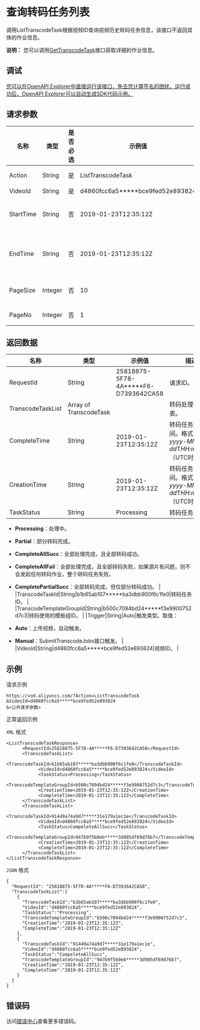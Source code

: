 # 查询转码任务列表

调用ListTranscodeTask根据视频ID查询视频历史转码任务信息，该接口不返回具体的作业信息。

**说明：** 您可以调用[GetTranscodeTask](~~109121~~)接口获取详细的作业信息。

## 调试

[您可以在OpenAPI Explorer中直接运行该接口，免去您计算签名的困扰。运行成功后，OpenAPI Explorer可以自动生成SDK代码示例。](https://api.aliyun.com/#product=vod&api=ListTranscodeTask&type=RPC&version=2017-03-21)

## 请求参数

|名称|类型|是否必选|示例值|描述|
|--|--|----|---|--|
|Action|String|是|ListTranscodeTask|系统规定参数。取值：**ListTranscodeTask**。 |
|VideoId|String|是|d4860fcc6a5\*\*\*\*\*bce9fed52e893824|视频ID。 |
|StartTime|String|否|2019-01-23T12:35:12Z|开始时间。格式为：*yyyy-MM-dd*T*HH:mm:ss*Z（UTC时间）。 |
|EndTime|String|否|2019-01-23T12:35:12Z|结束时间（需晚于开始时间）。格式为：*yyyy-MM-dd*T*HH:mm:ss*Z（UTC时间）。 |
|PageSize|Integer|否|10|查询页数据大小。最大值为**50**，默认值为**10**。 |
|PageNo|Integer|否|1|查询数据的当前页码。默认值为**1**。 |

## 返回数据

|名称|类型|示例值|描述|
|--|--|---|--|
|RequestId|String|25818875-5F78-4A\*\*\*\*\*F6-D7393642CA58|请求ID。 |
|TranscodeTaskList|Array of TranscodeTask| |转码处理信息列表。 |
|CompleteTime|String|2019-01-23T12:35:12Z|转码任务完成时间。格式为：*yyyy-MM-dd*T*HH:mm:ss*Z（UTC时间）。 |
|CreationTime|String|2019-01-23T12:35:12Z|转码任务创建时间。格式为：*yyyy-MM-dd*T*HH:mm:ss*Z（UTC时间）。 |
|TaskStatus|String|Processing|转码任务状态。

 -   **Processing**：处理中。
-   **Partial**：部分转码完成。
-   **CompleteAllSucc**：全部处理完成，且全部转码成功。
-   **CompleteAllFail**：全部处理完成，且全部转码失败，如果源片有问题，则不会发起任何转码作业，整个转码任务失败。
-   **CompletePartialSucc**：全部转码完成，但仅部分转码成功。 |
|TranscodeTaskId|String|b1b65ab107\*\*\*\*\*ba3dbb900f6c1fe0|转码任务ID。 |
|TranscodeTemplateGroupId|String|b500c7094bd24\*\*\*\*\*f3e9900752d7c3|转码使用的模板组ID。 |
|Trigger|String|Auto|触发类型。取值：

 -   **Auto**：上传视频，自动触发。
-   **Manual**：SubmitTranscodeJobs接口触发。 |
|VideoId|String|d4860fcc6a5\*\*\*\*\*bce9fed52e893824|视频ID。 |

## 示例

请求示例

```
https://vod.aliyuncs.com/?Action=ListTranscodeTask
&VideoId=d4860fcc6a5*****bce9fed52e893824
&<公共请求参数>
```

正常返回示例

`XML` 格式

```
<ListTranscodeTaskResponse>
      <RequestId>25818875-5F78-4A*****F6-D7393642CA58</RequestId>
	  <TranscodeTaskList>
		    <TranscodeTaskId>b1b65ab107*****ba3dbb900f6c1fe0</TranscodeTaskId>
		    <VideoId>d4860fcc6a5*****bce9fed52e893824</VideoId>
		    <TaskStatus>Processing</TaskStatus>
		    <TranscodeTemplateGroupId>b500c7094bd24*****f3e9900752d7c3</TranscodeTemplateGroupId>
		    <CreationTime>2019-01-23T12:35:12Z</CreationTime>
		    <CompleteTime>2019-01-23T12:35:12Z</CompleteTime>
	  </TranscodeTaskList>
	  <TranscodeTaskList>
		    <TranscodeTaskId>91449a74a9d7*****31e179a1ec1e</TranscodeTaskId>
		    <VideoId>d4860fcc6a5*****bce9fed52e893824</VideoId>
		    <TaskStatus>CompeleteAllSucc</TaskStatus>
		    <TranscodeTemplateGroupId>947b9f5b0eb*****3d985df69d76b7</TranscodeTemplateGroupId>
		    <CreationTime>2019-01-23T12:35:12Z</CreationTime>
		    <CompleteTime>2019-01-23T12:35:12Z</CompleteTime>
	  </TranscodeTaskList>
</ListTranscodeTaskResponse>
```

`JSON` 格式

```
{
  "RequestId": "25818875-5F78-4A*****F6-D7393642CA58",
  "TranscodeTaskList":[
    {
      "TranscodeTaskId":"b1b65ab107*****ba3dbb900f6c1fe0",
      "VideoId":"d4860fcc6a5*****bce9fed52e893824",
      "TaskStatus":"Processing",
      "TranscodeTemplateGroupId":"b500c7094bd24*****f3e9900752d7c3",
      "CreationTime":"2019-01-23T12:35:12Z",
      "CompleteTime":"2019-01-23T12:35:12Z"
    },
    {
      "TranscodeTaskId":"91449a74a9d7*****31e179a1ec1e",
      "VideoId":"d4860fcc6a5*****bce9fed52e893824",
      "TaskStatus":"CompeleteAllSucc",
      "TranscodeTemplateGroupId":"947b9f5b0eb*****3d985df69d76b7",
      "CreationTime":"2019-01-23T12:35:12Z",
      "CompleteTime":"2019-01-23T12:35:12Z"
    }
  ]
}
```

## 错误码

访问[错误中心](https://error-center.alibabacloud.com/status/product/vod)查看更多错误码。

